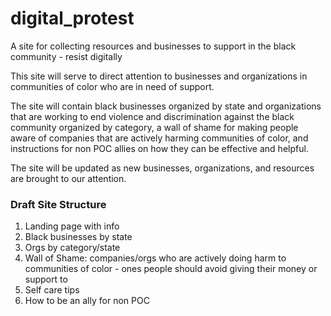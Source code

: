 # digital_protest
A site for collecting resources and businesses to support in the black community - resist digitally


This site will serve to direct attention to businesses and organizations in communities of color who are in need of support.

The site will contain black businesses organized by state and organizations that are working to end violence and discrimination  against the black community organized by category, a wall of shame for making people aware of companies that are actively harming communities of color, and instructions for non POC allies on how they can be effective and helpful.

The site will be updated as new businesses, organizations, and resources are brought to our attention.


### Draft Site Structure

1. Landing page with info 
2. Black businesses by state
3. Orgs by category/state
4. Wall of Shame: companies/orgs who are actively doing harm to communities of color - ones people should avoid giving their money or support to
5. Self care tips
6. How to be an ally for non POC
